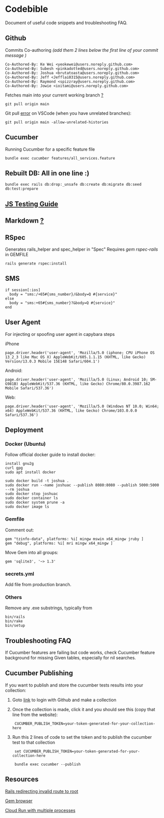 # Codebible
Document of useful code snippets and troubleshooting FAQ.

## Github

Commits Co-authoring _(add them 2 lines below the first line of your commit message )_

    Co-Authored-By: Ke Wei <yeokewei@users.noreply.github.com>
    Co-Authored-By: Subesh <pinkadotted@users.noreply.github.com>
    Co-Authored-By: Joshua <brutatoasta@users.noreply.github.com>
    Co-Authored-By: Jeff <Jefflai0315@users.noreply.github.com>    
    Co-Authored-By: Raymond <spizzray@users.noreply.github.com>  
    Co-Authored-By: Jowie <ioitami@users.noreply.github.com>  

Fetches main into your current working branch [?](https://stackoverflow.com/questions/52108832/what-is-the-difference-between-git-pull-and-git-pull-origin-master)

    git pull origin main


Git pull [error](https://www.datree.io/resources/git-error-fatal-refusing-to-merge-unrelated-histories) on VSCode (when you have unrelated branches):

    git pull origin main -allow-unrelated-histories

## Cucumber
Running Cucumber for a specific feature file

    bundle exec cucumber features/all_services.feature

## Rebuilt DB: All in one line :)

    bundle exec rails db:drop:_unsafe db:create db:migrate db:seed db:test:prepare

## [JS Testing Guide](testingJSguide.md)

## Markdown [?](https://agea.github.io/tutorial.md/)

## RSpec
Generates rails_helper and spec_helper in "Spec"
Requires *gem rspec-rails* in GEMFILE

    rails generate rspec:install

## SMS

    if session[:ios]
      body = "sms:/+65#{sms_number}/&body=Q #{service}"
    else
      body = "sms:+65#{sms_number}?&body=Q #{service}"
    end

## User Agent
For injecting or spoofing user agent in capybara steps

iPhone

    page.driver.header('user-agent', 'Mozilla/5.0 (iphone; CPU iPhone OS 13_2_3 like Mac OS X) AppleWebKit/605.1.1.15 (KHTML, like Gecko) Version/13.0.3 Mobile 15E148 Safari/604.1')

Android:

    page.driver.header('user-agent', 'Mozilla/5.0 (Linux; Android 10; SM-G981B) AppleWebKit/537.36 (KHTML, like Gecko) Chrome/80.0.3987.162 Mobile Safari/537.36')

Web:

    page.driver.header('user-agent', 'Mozilla/5.0 (Windows NT 10.0; Win64; x64) AppleWebKit/537.36 (KHTML, like Gecko) Chrome/103.0.0.0 Safari/537.36')


## Deployment

### Docker (Ubuntu)

Follow official docker guide to install docker:

    install gnu2g
    curl gpg
    sudo apt install docker

    sudo docker build -t joshua .
    sudo docker run --name joshuac --publish 8080:8080 --publish 5000:5000 --rm joshua 
    sudo docker stop joshuac
    sudo docker container ls
    sudo docker system prune -a
    sudo docker image ls


### Gemfile

Comment out:

    gem "tzinfo-data", platforms: %i[ mingw mswin x64_mingw jruby ]
    gem "debug", platforms: %i[ mri mingw x64_mingw ]
    
Move Gem into all groups:

    gem 'sqlite3', '~> 1.3' 

### secrets.yml

Add file from production branch.

### Others

Remove any .exe substrings, typically from 

    bin/rails
    bin/rake
    bin/setup

## Troubleshooting FAQ

If Cucumber features are failing but code works, check Cucumber feature background for missing Given tables, especially for nil searches.


## Cucumber Publishing

If you want to publish and store the cucumber tests results into your collection:

1. Goto [link](https://reports.cucumber.io/profile) to login with Github and make a collection

2. Once the collection is made, click it and you should see this (copy that line from the website):

        CUCUMBER_PUBLISH_TOKEN=your-token-generated-for-your-collection-here

3. Run this 2 lines of code to set the token and to publish the cucumber test to that collection

        set CUCUMBER_PUBLISH_TOKEN=your-token-generated-for-your-collection-here

        bundle exec cucumber --publish




## Resources

[Rails redirecting invalid route to root](https://stackoverflow.com/questions/6548928/rails-redirecting-invalid-route-to-root)

[Gem browser](https://github.com/fnando/browser)

[Cloud Run with multiple processes](https://ahmet.im/blog/cloud-run-multiple-processes-easy-way/)
